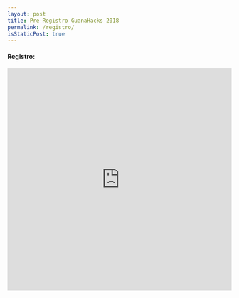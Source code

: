 ```yaml
---
layout: post
title: Pre-Registro GuanaHacks 2018
permalink: /registro/
isStaticPost: true
---
```



#### Registro:

<iframe src="https://goo.gl/forms/xnewTHojmlLMtm8G3" width="100%" height="500" frameborder="0" marginheight="0" marginwidth="0">Loading...</iframe>
